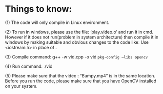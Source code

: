 # Things to know:

(1) The code will only compile in Linux environment.

(2) To run in windows, please use the file: ‘play_video.o’ and run it in cmd. However if it does not run(problem in system architecture) then compile it in
windows by making suitable and obvious changes to the code like: Use
<iostream.h> in place of <iostream>.

(3) Compile command: g++ -w vid.cpp -o vid `pkg-config –libs opencv`

(4) Run command: ./vid

(5) Please make sure that the video : “Bumpy.mp4” is in the same location.
Before you run the code, please make sure that you have OpenCV installed on your system.
